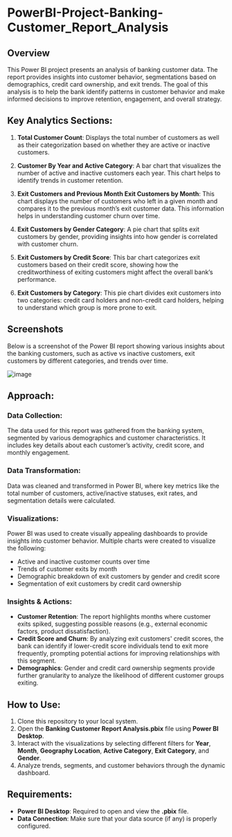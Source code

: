 # PowerBI-Project-Banking-Customer_Report_Analysis

## Overview

This Power BI project presents an analysis of banking customer data. The report provides insights into customer behavior, segmentations based on demographics, credit card ownership, and exit trends. The goal of this analysis is to help the bank identify patterns in customer behavior and make informed decisions to improve retention, engagement, and overall strategy.

## Key Analytics Sections:

1. **Total Customer Count**: Displays the total number of customers as well as their categorization based on whether they are active or inactive customers.

2. **Customer By Year and Active Category**: A bar chart that visualizes the number of active and inactive customers each year. This chart helps to identify trends in customer retention.

3. **Exit Customers and Previous Month Exit Customers by Month**: This chart displays the number of customers who left in a given month and compares it to the previous month’s exit customer data. This information helps in understanding customer churn over time.

4. **Exit Customers by Gender Category**: A pie chart that splits exit customers by gender, providing insights into how gender is correlated with customer churn.

5. **Exit Customers by Credit Score**: This bar chart categorizes exit customers based on their credit score, showing how the creditworthiness of exiting customers might affect the overall bank’s performance.

6. **Exit Customers by Category**: This pie chart divides exit customers into two categories: credit card holders and non-credit card holders, helping to understand which group is more prone to exit.

## Screenshots

Below is a screenshot of the Power BI report showing various insights about the banking customers, such as active vs inactive customers, exit customers by different categories, and trends over time.

![image](https://github.com/user-attachments/assets/2a1ffd7d-3d5f-414c-9eda-6ec5234718f4)


## Approach:

### Data Collection:
The data used for this report was gathered from the banking system, segmented by various demographics and customer characteristics. It includes key details about each customer’s activity, credit score, and monthly engagement.

### Data Transformation:
Data was cleaned and transformed in Power BI, where key metrics like the total number of customers, active/inactive statuses, exit rates, and segmentation details were calculated.

### Visualizations:
Power BI was used to create visually appealing dashboards to provide insights into customer behavior. Multiple charts were created to visualize the following:
- Active and inactive customer counts over time
- Trends of customer exits by month
- Demographic breakdown of exit customers by gender and credit score
- Segmentation of exit customers by credit card ownership

### Insights & Actions:
- **Customer Retention**: The report highlights months where customer exits spiked, suggesting possible reasons (e.g., external economic factors, product dissatisfaction).
- **Credit Score and Churn**: By analyzing exit customers' credit scores, the bank can identify if lower-credit score individuals tend to exit more frequently, prompting potential actions for improving relationships with this segment.
- **Demographics**: Gender and credit card ownership segments provide further granularity to analyze the likelihood of different customer groups exiting.

## How to Use:

1. Clone this repository to your local system.
2. Open the **Banking Customer Report Analysis.pbix** file using **Power BI Desktop**.
3. Interact with the visualizations by selecting different filters for **Year**, **Month**, **Geography Location**, **Active Category**, **Exit Category**, and **Gender**.
4. Analyze trends, segments, and customer behaviors through the dynamic dashboard.

## Requirements:

- **Power BI Desktop**: Required to open and view the **.pbix** file.
- **Data Connection**: Make sure that your data source (if any) is properly configured.
